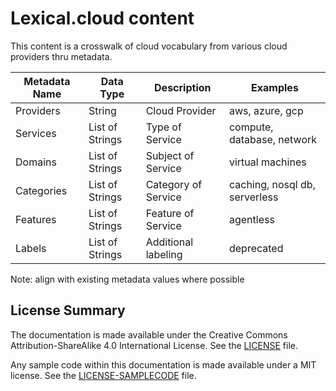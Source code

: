 # Lexical.cloud content

This content is a crosswalk of cloud vocabulary from various cloud providers thru metadata. 

| Metadata Name | Data Type       | Description     | Examples |
| ------------- | --------------- | --------------- | -------- |
| Providers     | String          | Cloud Provider  | aws, azure, gcp |
| Services      | List of Strings | Type of Service | compute, database, network |
| Domains       | List of Strings | Subject of Service | virtual machines |
| Categories    | List of Strings | Category of Service | caching, nosql db, serverless |
| Features      | List of Strings | Feature of Service | agentless |
| Labels        | List of Strings | Additional labeling | deprecated |

Note: align with existing metadata values where possible

## License Summary

The documentation is made available under the Creative Commons Attribution-ShareAlike 4.0 International License. See the [LICENSE](LICENSE) file.

Any sample code within this documentation is made available under a MIT license. See the [LICENSE-SAMPLECODE](LICENSE-SAMPLECODE) file.

